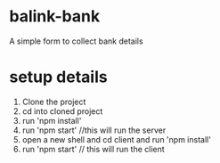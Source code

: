 # balink-bank
A simple form to collect bank details

# setup details

1) Clone the project
2) cd into cloned project 
3) run 'npm install'
4) run 'npm start' //this will run the server
5) open a new shell and cd client and run 'npm install'
6) run 'npm start' // this will run the client
